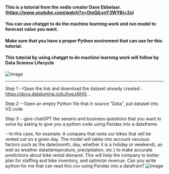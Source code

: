 #### This is a tutorial from the vedio creater Dave Ebbelaar. (https://www.youtube.com/watch?v=OmQiLvnY3WY&t=2s) 
#### You can use chatgpt to do the machine learning work and run model to forecast value you want.
#### Make sure that you have a proper Python enviroment that can use for this tutorial.
#### This tutorial by using chatgpt to do machine learning work will follow by Data Science Lifecycle
![image](https://github.com/HimakoZ/learning-resource/assets/95627649/1cfa5ec3-8158-4b3b-95d5-d27238905f70)

----

Step 1
  --Open the link and download the dataset already created : https://docs.datalumina.io/bJhyeJ4lHG...  
  
Step 2
  --Open an empty Python file that in source "Data", put dataset into VS code 
  
Step 3
  --give chatGPT the senario and business questions that you want to solve by asking to give you a python code using Pandas into a dataframe. 
  
  --In this case, for example: A company that rents our bikes that will be rented out on a given day. The model will tabke into account varuious factors such as the date(month, day, whether it is a holiday or weekend), as well as weather data(temperature, precipitation, etc.) to make accurate predictions about bike rental demand. This will help the company to better plan for staffing and bike inventory, and optimize revenue. Can you write python for me that can read this csv using Pandas into a datafram?
![image](https://github.com/HimakoZ/learning-resource/assets/95627649/2ef6fc14-356c-4de8-8c75-649747dbed88)


